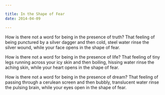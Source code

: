 ```yaml
---

title: In the Shape of Fear
date: 2014-04-09

---
```


How is there not a word
for being in the presence of truth?
That feeling of being punctured by a
silver dagger
and then cold, steel water rinse
the silver wound, while your face opens
in the shape of fear.

How is there not a word
for being in the presence of life?
That feeling of tiny legs running across
your icy skin
and then boiling, hissing water rinse
the aching skin, while your heart opens
in the shape of fear.

How is there not a word
for being in the presence of dream?
That feeling of passing through a
cerulean screen
and then bubbly, translucent water rinse
the pulsing brain, while your eyes open
in the shape of fear.